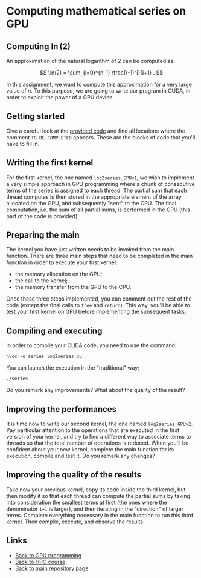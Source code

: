 
# Computing mathematical series on GPU

## Computing $\ln(2)$

An approximation of the natural logarithm of 2 can be computed as:

$$
\ln(2) = \sum_{i=0}^{n-1} \frac{(-1)^i}{i+1} .
$$

In this assignment, we want to compute this approximation for a very 
large value of $n$. To this purpose, we are going to write our program 
in CUDA, in order to exploit the power of a GPU device.

## Getting started

Give a careful look at the [provided code](./log2series.cu) and find all 
locations where the comment ```TO BE COMPLETED``` appears. These are the 
blocks of code that you'll have to fill in.

## Writing the first kernel

For the first kernel, the one named ```log2series_GPUv1```, we wish to 
implement a very simple approach in GPU programming where a chunk of 
consecutive terms of the series is assigned to each thread. The partial 
sum that each thread computes is then stored in the appropriate element 
of the array allocated on the GPU, and subsequently "sent" to the CPU. The 
final computation, i.e. the sum of all partial sums, is performed in the 
CPU (this part of the code is provided).

## Preparing the main

The kernel you have just written needs to be invoked from the main function. 
There are three main steps that need to be completed in the main function in 
order to execute your first kernel:

- the memory allocation on the GPU;
- the call to the kernel;
- the memory transfer from the GPU to the CPU.

Once these three steps implemented, you can comment out the rest of the code 
(except the final calls to ```free``` and ```return```). This way, you'll be 
able to test your first kernel on GPU before implementing the subsequent tasks.

## Compiling and executing

In order to compile your CUDA code, you need to use the command:

	nvcc -o series log2series.cu

You can launch the execution in the "traditional" way:

	./series

Do you remark any improvements? What about the quality of the result? 

## Improving the performances

It is time now to write our second kernel, the one named ```log2series_GPUv2```.
Pay particular attention to the operations that are executed in the first
version of your kernel, and try to find a different way to associate terms
to threads so that the total number of operations is reduced. When you'll be 
confident about your new kernel, complete the main function for its execution, 
compile and test it. Do you remark any changes?

## Improving the quality of the results

Take now your previous kernel, copy its code inside the third kernel, but then 
modify it so that each thread can compute the partial sums by taking into 
consideration the smallest terms at first (the ones where the denominator ```i+1``` 
is larger), and then iterating in the "direction" of larger terms. Complete 
everything necessary in the main function to run this third kernel. Then compile, 
execute, and observe the results.

## Links

* [Back to GPU programming](./README.md)
* [Back to HPC course](../HPC.md)
* [Back to main repository page](../README.md)

